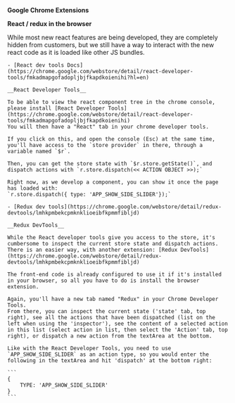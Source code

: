 **Google Chrome Extensions**

__React / redux in the browser__

While most new react features are being developed, they are completely hidden from customers, but we still have a way to interact with the new react code as it is loaded like other JS bundles.

    - [React dev tools Docs](https://chrome.google.com/webstore/detail/react-developer-tools/fmkadmapgofadopljbjfkapdkoienihi?hl=en)

    __React Developer Tools__

    To be able to view the react component tree in the chrome console, please install [React Developer Tools](https://chrome.google.com/webstore/detail/react-developer-tools/fmkadmapgofadopljbjfkapdkoienihi)
    You will then have a "React" tab in your chrome developer tools.

    If you click on this, and open the console (Esc) at the same time, you'll have access to the `store provider` in there, through a variable named `$r`.

    Then, you can get the store state with `$r.store.getState()`, and dispatch actions with `r.store.dispatch(<< ACTION OBJECT >>);`

    Right now, as we develop a component, you can show it once the page has loaded with:
    `r.store.dispatch({ type: 'APP_SHOW_SIDE_SLIDER'});`

    - [Redux dev tools](https://chrome.google.com/webstore/detail/redux-devtools/lmhkpmbekcpmknklioeibfkpmmfibljd)

    __Redux DevTools__

    While the React developer tools give you access to the store, it's cumbersome to inspect the current store state and dispatch actions. There is an easier way, with another extension: [Redux DevTools](https://chrome.google.com/webstore/detail/redux-devtools/lmhkpmbekcpmknklioeibfkpmmfibljd)

    The front-end code is already configured to use it if it's installed in your browser, so all you have to do is install the browser extension.

    Again, you'll have a new tab named "Redux" in your Chrome Developer Tools.
    From there, you can inspect the current state ('state' tab, top right), see all the actions that have been dispatched (list on the left when using the 'inspector'), see the content of a selected action in this list (select action in list, then select the 'Action' tab, top right), or dispatch a new action from the textArea at the bottom.

    Like with the React Developer Tools, you need to use `APP_SHOW_SIDE_SLIDER` as an action type, so you would enter the following in the textArea and hit 'dispatch' at the bottom right:

    ```
    {
        TYPE: 'APP_SHOW_SIDE_SLIDER'
    }
    ```
